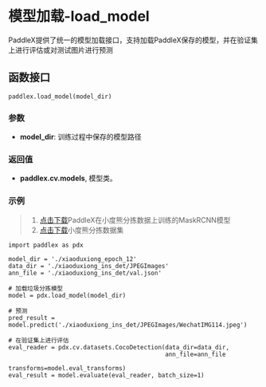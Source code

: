 # 模型加载-load_model

PaddleX提供了统一的模型加载接口，支持加载PaddleX保存的模型，并在验证集上进行评估或对测试图片进行预测

## 函数接口

```
paddlex.load_model(model_dir)
```

### 参数

* **model_dir**: 训练过程中保存的模型路径

### 返回值
* **paddlex.cv.models**, 模型类。

### 示例
> 1. [点击下载](https://bj.bcebos.com/paddlex/models/xiaoduxiong_epoch_12.tar.gz)PaddleX在小度熊分拣数据上训练的MaskRCNN模型
> 2. [点击下载](https://bj.bcebos.com/paddlex/datasets/xiaoduxiong_ins_det.tar.gz)小度熊分拣数据集

```
import paddlex as pdx

model_dir = './xiaoduxiong_epoch_12'
data_dir = './xiaoduxiong_ins_det/JPEGImages'
ann_file = './xiaoduxiong_ins_det/val.json'

# 加载垃圾分拣模型
model = pdx.load_model(model_dir)

# 预测
pred_result = model.predict('./xiaoduxiong_ins_det/JPEGImages/WechatIMG114.jpeg')

# 在验证集上进行评估
eval_reader = pdx.cv.datasets.CocoDetection(data_dir=data_dir,
                                            ann_file=ann_file
                                            transforms=model.eval_transforms)
eval_result = model.evaluate(eval_reader, batch_size=1)
```
